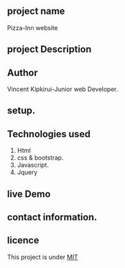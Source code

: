 ## project name
Pizza-Inn website

## project Description

## Author
Vincent Kipkirui-Junior web Developer.
## setup.

 ## Technologies used
 1. Html
 2. css & bootstrap.
 3. Javascript.
 4. Jquery
 ## live Demo 
 


 ## contact information.

 ## licence
 This project is under [MIT](LICENCE.md)